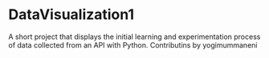 # DataVisualization1
A short project that displays the initial learning and experimentation process of data collected from an API with Python.
Contributins by yogimummaneni
